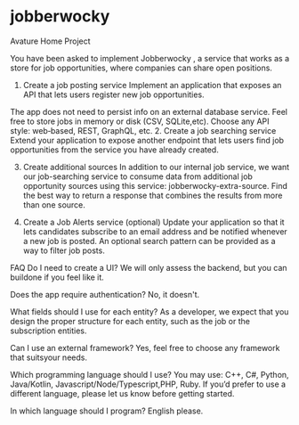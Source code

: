 # jobberwocky
Avature Home Project

You have been asked to implement Jobberwocky , a service that works as a store for job opportunities, where companies can share open positions.

1. Create a job posting service
Implement an application that exposes an API that lets users register new job opportunities.

The app does not need to persist info on an external database service.
Feel free to store jobs in memory or disk (CSV, SQLite,etc).
Choose any API style: web‐based, REST, GraphQL, etc.
2. Create a job searching service
Extend your application to expose another endpoint that lets users find job opportunities from the service you have already created.

3. Create additional sources
In addition to our internal job service, we want our job-searching service to consume data from additional job opportunity sources using this service: jobberwocky-extra-source. Find the best way to return a response that combines the results from more than one source.

4. Create a Job Alerts service (optional)
Update your application so that it lets candidates subscribe to an email address and be notified whenever a new job is posted. An optional search pattern can be provided as a way to filter job posts.

FAQ
Do I need to create a UI?
We will only assess the backend, but you can buildone if you feel like it.

Does the app require authentication?
No, it doesn't.

What fields should I use for each entity?
As a developer, we expect that you design the proper structure for each entity, such as the job or the subscription entities.

Can I use an external framework?
Yes, feel free to choose any framework that suitsyour needs.

Which programming language should I use?
You may use: C++, C#, Python, Java/Kotlin, Javascript/Node/Typescript,PHP, Ruby. If you’d prefer to use a different language, please let us know before getting started.

In which language should I program?
English please.
